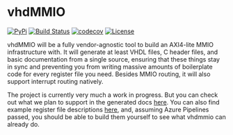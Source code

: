 
vhdMMIO
=======

[![PyPi](https://badgen.net/pypi/v/vhdmmio)](https://pypi.org/project/vhdmmio/)
[![Build Status](https://dev.azure.com/abs-tudelft/vhdmmio/_apis/build/status/abs-tudelft.vhdmmio?branchName=master)](https://dev.azure.com/abs-tudelft/vhdmmio/_build/latest?definitionId=4&branchName=master)
[![codecov](https://codecov.io/gh/abs-tudelft/vhdmmio/branch/master/graph/badge.svg)](https://codecov.io/gh/abs-tudelft/vhdmmio)
[![License](https://badgen.net/github/license/abs-tudelft/vhdmmio)](https://github.com/abs-tudelft/vhdmmio/blob/master/LICENSE)

vhdMMIO will be a fully vendor-agnostic tool to build an AXI4-lite MMIO
infrastructure with. It will generate at least VHDL files, C header files, and
basic documentation from a single source, ensuring that these things stay in
sync and preventing you from writing massive amounts of boilerplate code for
every register file you need. Besides MMIO routing, it will also support
interrupt routing natively.

The project is currently very much a work in progress. But you can check out
what we plan to support in the generated docs
[here](https://github.com/abs-tudelft/vhdmmio/blob/master/doc/md/README.md).
You can also find example register file descriptions
[here](https://github.com/abs-tudelft/vhdmmio/tree/master/examples), and,
assuming Azure Pipelines passed, you should be able to build them yourself to
see what vhdmmio can already do.
